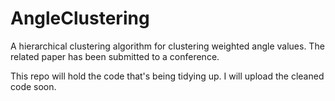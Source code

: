 # AngleClustering
A hierarchical clustering algorithm for clustering weighted angle values. The related paper has been submitted to a conference.

This repo will hold the code that's being tidying up. I will upload the cleaned code soon.
